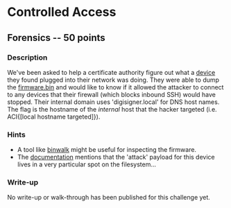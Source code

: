 # Controlled Access

## Forensics -- 50 points

### Description

We've been asked to help a certificate authority figure out what a [device](https://shop.hak5.org/products/shark-jack) they found plugged into their network was doing. They were able to dump the [firmware.bin](./firmware.bin) and would like to know if it allowed the attacker to connect to any devices that their firewall (which blocks inbound SSH) would have stopped. Their internal domain uses 'digisigner.local' for DNS host names. The flag is the hostname of the *internal* host that the hacker targeted (i.e. ACI{[local hostname targeted]}).

### Hints

* A tool like [binwalk](https://github.com/ReFirmLabs/binwalk) might be useful for inspecting the firmware.
* The [documentation](https://docs.hak5.org/hc/en-us/categories/360002117973-Shark-Jack) mentions that the 'attack' payload for this device lives in a very particular spot on the filesystem...


### Write-up

No write-up or walk-through has been published for this challenge yet.

